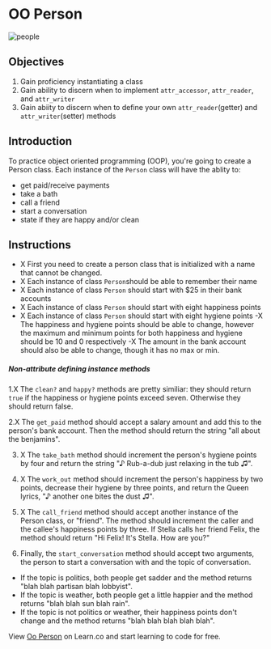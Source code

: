 # OO Person

![people](https://s3-us-west-2.amazonaws.com/web-dev-readme-photos/oo-labs/people.jpg)

## Objectives
1. Gain proficiency instantiating a class
2. Gain ability to discern when to implement `attr_accessor`, `attr_reader`,  and `attr_writer`
3. Gain abiity to discern when to define your own `attr_reader`(getter) and `attr_writer`(setter) methods

## Introduction
To practice object oriented programming (OOP), you're going to create a Person class. Each instance of the `Person` class will have the ablity to:
  - get paid/receive payments
  - take a bath
  - call a friend
  - start a conversation
  - state if they are happy and/or clean


## Instructions
- X First you need to create a person class that is initialized with a name that cannot be changed.
- X Each instance of class `Person`should be able to remember their name
- X Each instance of  class `Person` should start with $25 in their bank accounts
- X Each instance of  class `Person` should start with eight happiness points
- X Each instance of  class `Person` should start with eight hygiene points
-X The happiness and hygiene points should be able to change, however the maximum and minimum points for both happiness and hygiene should be 10 and  0 respectively
-X  The amount in the bank account should also be able to change, though it has no max or min.

##### Non-attribute defining instance methods

1.X  The `clean?` and `happy?` methods are pretty similiar: they should return `true` if the happiness or hygiene points exceed seven. Otherwise they should return false.

2.X The `get_paid` method should accept a salary amount and add this to the person's bank account. Then the method should return the string "all about the benjamins".

3. X The `take_bath` method should increment the person's hygiene points by four and return the string "♪ Rub-a-dub just relaxing in the tub ♫".

4. X The `work_out` method should increment the person's happiness by two points, decrease their hygiene by three points, and return the Queen lyrics, "♪ another one bites the dust ♫".

5. X The `call_friend` method should accept another instance of the Person class, or "friend". The method should increment the caller and the callee's happiness points by three. If Stella calls her friend Felix, the method should return "Hi Felix! It's Stella. How are you?"

6. Finally, the `start_conversation` method should accept two arguments, the person to start a conversation with and the topic of conversation.
  * If the topic is politics, both people get sadder and the method returns "blah blah partisan blah lobbyist".
  * If the topic is weather, both people get a little happier and the method returns "blah blah sun blah rain".
  * If the topic is not politics or weather, their happiness points don't change and the method returns "blah blah blah blah blah".

<p class='util--hide'>View <a href='https://learn.co/lessons/oo-person'>Oo Person</a> on Learn.co and start learning to code for free.</p>
